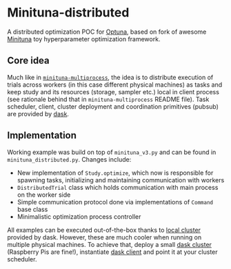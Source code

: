 # Minituna-distributed

A distributed optimization POC for [Optuna](https://github.com/optuna/optuna), based on fork of awesome [Minituna](https://github.com/CyberAgentAILab/minituna) toy hyperparameter optimization framework.

## Core idea

Much like in [`minituna-multiprocess`](https://github.com/xadrianzetx/minituna-multiprocess), the idea is to distribute execution of trials across workers (in this case different physical machines) as tasks and keep study and its resources (storage, sampler etc.) local in client process (see rationale behind that in `minituna-multiprocess` README file). Task scheduler, client, cluster deployment and coordination primitives (pubsub) are provided by [dask](https://docs.dask.org/en/stable/).

## Implementation

Working example was build on top of `minituna_v3.py` and can be found in `minituna_distributed.py`. Changes include:

* New implementation of `Study.optimize`, which now is responsible for spawning tasks, initializing and maintaining communication with workers
* `DistributedTrial` class which holds communication with main process on the worker side
* Simple communication protocol done via implementations of `Command` base class
* Minimalistic optimization process controller

All examples can be executed out-of-the-box thanks to [local cluster](https://docs.dask.org/en/latest/deploying-python.html#localcluster) provided by dask. However, these are much cooler when running on multiple physical machines. To achieve that, deploy a small [dask cluster](https://docs.dask.org/en/stable/deploying.html) (Raspberry Pis are fine!), instantiate [dask client](https://docs.dask.org/en/latest/futures.html#distributed.Client) and point it at your cluster scheduler.
